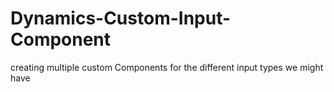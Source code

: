 # Dynamics-Custom-Input-Component

creating multiple custom Components for the different input types we might have
